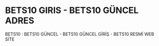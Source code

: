 # BETS10 GIRIS - BETS10 GÜNCEL ADRES
BETS10 : BETS10 GÜNCEL - BETS10 GÜNCEL GİRİŞ - BETS10 RESMİ WEB SİTE
